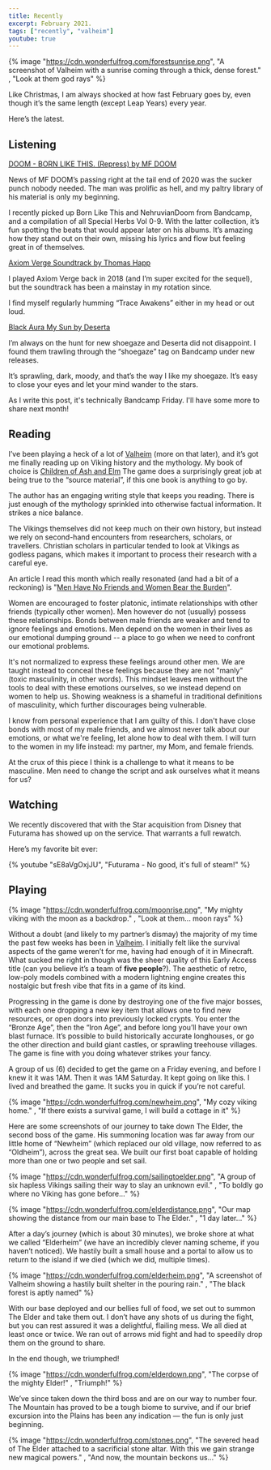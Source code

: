 ```yaml
---
title: Recently
excerpt: February 2021.
tags: ["recently", "valheim"]
youtube: true
---
```


{% image "https://cdn.wonderfulfrog.com/forestsunrise.png", "A screenshot of Valheim with a sunrise coming through a thick, dense forest." , "Look at them god rays" %}

Like Christmas, I am always shocked at how fast February goes by, even though it’s the same length (except Leap Years) every year.

Here’s the latest.

## Listening

[DOOM - BORN LIKE THIS. (Repress) by MF DOOM](https://mfdoom.bandcamp.com/album/doom-born-like-this-repress-2)

News of MF DOOM’s passing right at the tail end of 2020 was the sucker punch nobody needed. The man was prolific as hell, and my paltry library of his material is only my beginning.

I recently picked up Born Like This and NehruvianDoom from Bandcamp, and a compilation of all Special Herbs Vol 0-9. With the latter collection, it’s fun spotting the beats that would appear later on his albums. It’s amazing how they stand out on their own, missing his lyrics and flow but feeling great in of themselves.

[Axiom Verge Soundtrack by Thomas Happ](https://axiomverge.bandcamp.com/album/axiom-verge-soundtrack)

I played Axiom Verge back in 2018 (and I’m super excited for the sequel), but the soundtrack has been a mainstay in my rotation since.

I find myself regularly humming “Trace Awakens” either in my head or out loud.

[Black Aura My Sun by Deserta](https://deserta.bandcamp.com/album/black-aura-my-sun)

I’m always on the hunt for new shoegaze and Deserta did not disappoint. I found them trawling through the “shoegaze” tag on Bandcamp under new releases.

It’s sprawling, dark, moody, and that’s the way I like my shoegaze. It’s easy to close your eyes and let your mind wander to the stars.

As I write this post, it's technically Bandcamp Friday. I'll have some more to share next month!

## Reading

I’ve been playing a heck of a lot of [Valheim](https://www.valheimgame.com) (more on that later), and it’s got me finally reading up on Viking history and the mythology. My book of choice is [Children of Ash and Elm](https://www.basicbooks.com/titles/neil-price/children-of-ash-and-elm/9780465096985/) The game does a surprisingly great job at being true to the “source material”, if this one book is anything to go by.

The author has an engaging writing style that keeps you reading. There is just enough of the mythology sprinkled into otherwise factual information. It strikes a nice balance.

The Vikings themselves did not keep much on their own history, but instead we rely on second-hand encounters from researchers, scholars, or travellers. Christian scholars in particular tended to look at Vikings as godless pagans, which makes it important to process their research with a careful eye.

An article I read this month which really resonated (and had a bit of a reckoning) is "[Men Have No Friends and Women Bear the Burden](https://www.harpersbazaar.com/culture/features/a27259689/toxic-masculinity-male-friendships-emotional-labor-men-rely-on-women/)".

Women are encouraged to foster platonic, intimate relationships with other friends (typically other women). Men however do not (usually) possess these relationships. Bonds between male friends are weaker and tend to ignore feelings and emotions. Men depend on the women in their lives as our emotional dumping ground -- a place to go when we need to confront our emotional problems.

It's not normalized to express these feelings around other men. We are taught instead to conceal these feelings because they are not "manly" (toxic masculinity, in other words). This mindset leaves men without the tools to deal with these emotions ourselves, so we instead depend on women to help us. Showing weakness is a shameful in traditional definitions of masculinity, which further discourages being vulnerable.

I know from personal experience that I am guilty of this. I don't have close bonds with most of my male friends, and we almost never talk about our emotions, or what we're feeling, let alone how to deal with them. I will turn to the women in my life instead: my partner, my Mom, and female friends.

At the crux of this piece I think is a challenge to what it means to be masculine. Men need to change the script and ask ourselves what it means for us?

## Watching

We recently discovered that with the Star acquisition from Disney that Futurama has showed up on the service. That warrants a full rewatch.

Here’s my favorite bit ever:

{% youtube "sE8aVgOxjJU", "Futurama - No good, it's full of steam!" %}

## Playing

{% image "https://cdn.wonderfulfrog.com/moonrise.png", "My mighty viking with the moon as a backdrop." , "Look at them... moon rays" %}

Without a doubt (and likely to my partner’s dismay) the majority of my time the past few weeks has been in [Valheim](https://www.valheimgame.com). I initially felt like the survival aspects of the game weren’t for me, having had enough of it in Minecraft. What sucked me right in though was the sheer quality of this Early Access title (can you believe it’s a team of **five people**?). The aesthetic of retro, low-poly models combined with a modern lightning engine creates this nostalgic but fresh vibe that fits in a game of its kind.

Progressing in the game is done by destroying one of the five major bosses, with each one dropping a new key item that allows one to find new resources, or open doors into previously locked crypts. You enter the “Bronze Age”, then the “Iron Age”, and before long you’ll have your own blast furnace. It’s possible to build historically accurate longhouses, or go the other direction and build giant castles, or sprawling treehouse villages. The game is fine with you doing whatever strikes your fancy.

A group of us (6) decided to get the game on a Friday evening, and before I knew it it was 1AM. Then it was 1AM Saturday. It kept going on like this. I lived and breathed the game. It sucks you in quick if you’re not careful.

{% image "https://cdn.wonderfulfrog.com/newheim.png", "My cozy viking home." , "If there exists a survival game, I will build a cottage in it" %}

Here are some screenshots of our journey to take down The Elder, the second boss of the game. His summoning location was far away from our little home of “Newheim” (which replaced our old village, now referred to as “Oldheim”), across the great sea. We built our first boat capable of holding more than one or two people and set sail.

{% image "https://cdn.wonderfulfrog.com/sailingtoelder.png", "A group of six hapless Vikings sailing their way to slay an unknown evil." , "To boldly go where no Viking has gone before..." %}

{% image "https://cdn.wonderfulfrog.com/elderdistance.png", "Our map showing the distance from our main base to The Elder." , "1 day later..." %}

After a day’s journey (which is about 30 minutes), we broke shore at what we called “Elderheim” (we have an incredibly clever naming scheme, if you haven’t noticed). We hastily built a small house and a portal to allow us to return to the island if we died (which we did, multiple times).

{% image "https://cdn.wonderfulfrog.com/elderheim.png", "A screenshot of Valheim showing a hastily built shelter in the pouring rain." , "The black forest is aptly named" %}

With our base deployed and our bellies full of food, we set out to summon The Elder and take them out. I don’t have any shots of us during the fight, but you can rest assured it was a delightful, flailing mess. We all died at least once or twice. We ran out of arrows mid fight and had to speedily drop them on the ground to share.

In the end though, we triumphed!

{% image "https://cdn.wonderfulfrog.com/elderdown.png", "The corpse of the mighty Elder!" , "Triumph!" %}

We’ve since taken down the third boss and are on our way to number four. The Mountain has proved to be a tough biome to survive, and if our brief excursion into the Plains has been any indication — the fun is only just beginning.

{% image "https://cdn.wonderfulfrog.com/stones.png", "The severed head of The Elder attached to a sacrificial stone altar. With this we gain strange new magical powers." , "And now, the mountain beckons us..." %}
